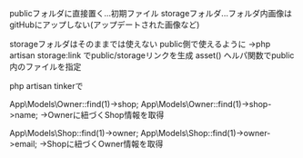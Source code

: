 publicフォルダに直接置く...初期ファイル
storageフォルダ...フォルダ内画像はgitHubにアップしない(アップデートされた画像など)

storageフォルダはそのままでは使えない
public側で使えるように
->php artisan storage:link でpublic/storageリンクを生成
asset() ヘルパ関数でpublic内のファイルを指定

php artisan tinkerで

App\Models\Owner::find(1)->shop;
App\Models\Owner::find(1)->shop->name;
->Ownerに紐づくShop情報を取得

App\Models\Shop::find(1)->owner;
App\Models\Shop::find(1)->owner->email;
->Shopに紐づくOwner情報を取得
